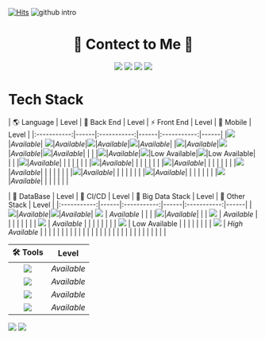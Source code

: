 [![Hits](https://hits.seeyoufarm.com/api/count/incr/badge.svg?url=https%3A%2F%2Fgithub.com%2FKyongHwan-Kim&count_bg=%23784CFF&title_bg=%23555555&icon=angellist.svg&icon_color=%23FFFFFF&title=hits&edge_flat=true)](https://hits.seeyoufarm.com)
![github intro](https://user-images.githubusercontent.com/79563142/146736761-91852006-c894-4398-b12d-7b2b03ff385a.png)

<div align="center"><h1>💌 Contect to Me 💌</h1></div>
<div align="center">
<a href="https://www.instagram.com/kkenghwan/?hl=ko" target="_blank"><img src="https://img.shields.io/badge/Instagram-E4405F?style=flat-square&logo=Instagram&logoColor=white"/></a>
  <a href="https://www.youtube.com/channel/UCofJxbxI2hQELqQWGmKz2xA" target="_blank"><img src="https://img.shields.io/badge/YouTube-FF0000?style=flat-square&logo=Youtube&logoColor=white"/></a>
  <a href="https://github.com/KyongHwan-Kim" target="_blank"><img src="https://img.shields.io/badge/GitHub-181717?style=flat-square&logo=GitHub&logoColor=white"/></a>
<!--   <a href="https://blog.naver.com/dolkys123" target="_blank"><img src="https://img.shields.io/badge/Naver_Blog-03C75A?style=flat-square&logo=Naver&logoColor=white"/></a> -->
  <a href="https://mail.google.com/mail/u/0/#inbox?compose=new" target="_blank"><img src="https://img.shields.io/badge/kyounghwan1989@gmail.com-EA4335?style=flat-square&logo=Gmail&logoColor=white"/></a>
</div>
<h1>Tech Stack</h1>

| 🌎 Language | Level | 🌈 Back End | Level | ⚡ Front End | Level | 📱 Mobile | Level |
|:-----------:|------|:-----------:|------|:-----------:|------|
|<img src="https://img.shields.io/badge/C-A8B9CC?style=flat-square&logo=C&logoColor=white"/>|*Available*| <img src="https://img.shields.io/badge/Spring-6DB33F?style=flat-square&logo=Spring&logoColor=white"/>|*Available*|<img src="https://img.shields.io/badge/Vue.js-4FC08D?style=flat-square&logo=Vue.js&logoColor=white"/>|*Available*|<img src="https://img.shields.io/badge/Flutter-02569B?style=flat-square&logo=Flutter&logoColor=white"/>|*Available*|
|<img src="https://img.shields.io/badge/C++-00599C?style=flat-square&logo=CPlusPlus&logoColor=white"/>|*Available*|<img src="https://img.shields.io/badge/Node.js-39933?style=flat-square&logo=Node.js&logoColor=white"/>|*Available*|<img src="https://img.shields.io/badge/Vuetify-1867C0?style=flat-square&logo=Vuetify&logoColor=white"/>|*Available*|  |  |
|<img src="https://img.shields.io/badge/C Sharp-239120?style=flat-square&logo=CSharp&logoColor=white"/>|*Available*|<img src="https://img.shields.io/badge/Flask-000000?style=flat-square&logo=Flask&logoColor=white"/>|Low Available|<img src="https://img.shields.io/badge/React-61DAFB?style=flat-square&logo=React&logoColor=white"/>|Low Available|  |  |
|<img src="https://img.shields.io/badge/Python-3766AB?style=flat-square&logo=Python&logoColor=white"/>|*Available*|  |  |  |  |  |  |
|<img src="https://img.shields.io/badge/Java-007396?style=flat-square&logo=java&logoColor=white"/>|*Available*|  |  |  |  |  |  |
|<img src="https://img.shields.io/badge/HTML5-E34F26?style=flat-square&logo=HTML5&logoColor=white"/>|*Available*|  |  |  |  |  |  |
|<img src="https://img.shields.io/badge/CSS3-1572B6?style=flat-square&logo=CSS3&logoColor=white"/>|*Available*|  |  |  |  |  |  |
|<img src="https://img.shields.io/badge/JavaScript-F7DF1E?style=flat-square&logo=JavaScript&logoColor=white"/>|*Available*|  |  |  |  |  |  |
|<img src="https://img.shields.io/badge/Dart-0175C2?style=flat-square&logo=Dart&logoColor=white"/>|*Available*|  |  |  |  |  |  |
|<img src="https://img.shields.io/badge/Markdown-000000?style=flat-square&logo=Markdown&logoColor=white"/>|*Available*|  |  |  |  |  |  |

| 💾 DataBase | Level | 🔨 CI/CD | Level | 📀 Big Data Stack | Level | 🎨 Other Stack | Level |
|:-----------:|------|:-----------:|------|:-----------:|------|
|<img src="https://img.shields.io/badge/PostgreSQL-4169E1?style=flat-square&logo=PostgreSQL&logoColor=white"/>|*Available*|<img src="https://img.shields.io/badge/Docker-2496ED?style=flat-square&logo=Docker&logoColor=white"/>|*Available*| <img src="https://img.shields.io/badge/Kafka-231F20?style=flat-square&logo=ApacheKafka&logoColor=white"/> | *Available* |  |  |
|<img src="https://img.shields.io/badge/MySQL-4479A1?style=flat-square&logo=MySQL&logoColor=white"/>|*Available*|  |  | <img src="https://img.shields.io/badge/Hadoop-66CCFF?style=flat-square&logo=ApacheHadoop&logoColor=white"/> | *Available* |  |  |
|  |  |  |  | <img src="https://img.shields.io/badge/Hive-FDEE21?style=flat-square&logo=ApacheHive&logoColor=white"/> | *Available* |  |  |
|  |  |  |  | <img src="https://img.shields.io/badge/HBase-EF2929?style=flat-square&logo=phpMyAdmin&logoColor=white"/> | Low Available |  |  |
|  |  |  |  | <img src="https://img.shields.io/badge/NiFi-0678BE?style=flat-square&logo=Drupal&logoColor=white"/> | *High Available* |  |  |
|  |  |  |  |  |  |  |  |
|  |  |  |  |  |  |  |  |
|  |  |  |  |  |  |  |  |

| 🛠 Tools | Level |
|:--------:|------|
|<img src="https://img.shields.io/badge/VS Code-007ACC?style=flat-square&logo=VisualStudioCode&logoColor=white"/>  | *Available* |
| <img src="https://img.shields.io/badge/Android Studio-3DDC84?style=flat-square&logo=AndroidStudio&logoColor=white"/> | *Available* |
| <img src="https://img.shields.io/badge/Postman-FF6C37?style=flat-square&logo=Postman&logoColor=white"/> | *Available* |
| <img src="https://img.shields.io/badge/Notion-000000?style=flat-square&logo=Notion&logoColor=white"/> | *Available* |

  
  <div>
  <img src="https://github-readme-stats.vercel.app/api?username=KyongHwan-Kim&show_icons=true"> 
  <img src="https://github-readme-stats.vercel.app/api/top-langs/?username=KyongHwan-Kim&layout=compact">
  </div>
</div>

